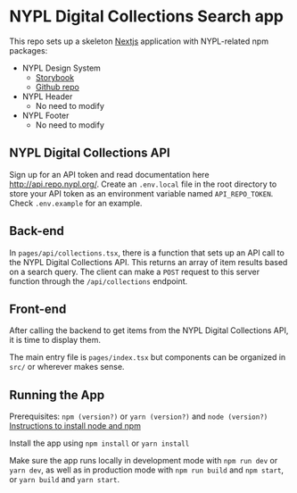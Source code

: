 # NYPL Digital Collections Search app

This repo sets up a skeleton [Nextjs](https://nextjs.org/) application with NYPL-related npm packages:

* NYPL Design System
  * [Storybook](https://nypl.github.io/nypl-design-system/storybook-static/?path=/story/introduction--page)
  * [Github repo](https://github.com/NYPL/nypl-design-system#readme)
* NYPL Header
  * No need to modify
* NYPL Footer
  * No need to modify

## NYPL Digital Collections API

Sign up for an API token and read documentation here http://api.repo.nypl.org/. Create an `.env.local` file in the root directory to store your API token as an environment variable named `API_REPO_TOKEN`. Check `.env.example` for an example.

## Back-end

In `pages/api/collections.tsx`, there is a function that sets up an API call to the NYPL Digital Collections API. This returns an array of item results based on a search query. The client can make a `POST` request to this server function through the `/api/collections` endpoint.

## Front-end

After calling the backend to get items from the NYPL Digital Collections API, it is time to display them.

The main entry file is `pages/index.tsx` but components can be organized in `src/` or wherever makes sense.

## Running the App

Prerequisites: `npm (version?)` or `yarn (version?)` and `node (version?)`  
[Instructions to install node and npm](https://docs.npmjs.com/downloading-and-installing-node-js-and-npm)

Install the app using `npm install` or `yarn install`

Make sure the app runs locally in development mode with `npm run dev` or `yarn dev`, as well as in production mode with `npm run build` and `npm start`, or `yarn build` and `yarn start`.
